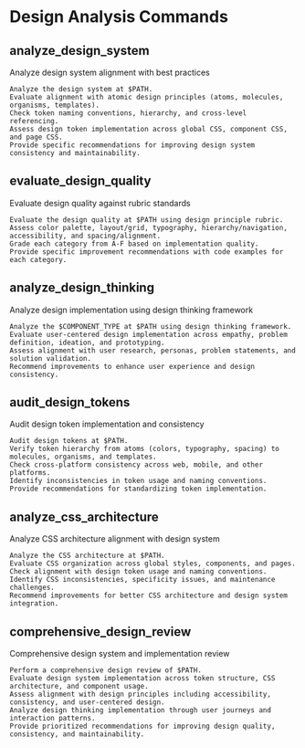 # Design Analysis Commands

## analyze_design_system

Analyze design system alignment with best practices

```prompt
Analyze the design system at $PATH.
Evaluate alignment with atomic design principles (atoms, molecules, organisms, templates).
Check token naming conventions, hierarchy, and cross-level referencing.
Assess design token implementation across global CSS, component CSS, and page CSS.
Provide specific recommendations for improving design system consistency and maintainability.
```

## evaluate_design_quality

Evaluate design quality against rubric standards

```prompt
Evaluate the design quality at $PATH using design principle rubric.
Assess color palette, layout/grid, typography, hierarchy/navigation, accessibility, and spacing/alignment.
Grade each category from A-F based on implementation quality.
Provide specific improvement recommendations with code examples for each category.
```

## analyze_design_thinking

Analyze design implementation using design thinking framework

```prompt
Analyze the $COMPONENT_TYPE at $PATH using design thinking framework.
Evaluate user-centered design implementation across empathy, problem definition, ideation, and prototyping.
Assess alignment with user research, personas, problem statements, and solution validation.
Recommend improvements to enhance user experience and design consistency.
```

## audit_design_tokens

Audit design token implementation and consistency

```prompt
Audit design tokens at $PATH.
Verify token hierarchy from atoms (colors, typography, spacing) to molecules, organisms, and templates.
Check cross-platform consistency across web, mobile, and other platforms.
Identify inconsistencies in token usage and naming conventions.
Provide recommendations for standardizing token implementation.
```

## analyze_css_architecture

Analyze CSS architecture alignment with design system

```prompt
Analyze the CSS architecture at $PATH.
Evaluate CSS organization across global styles, components, and pages.
Check alignment with design token usage and naming conventions.
Identify CSS inconsistencies, specificity issues, and maintenance challenges.
Recommend improvements for better CSS architecture and design system integration.
```

## comprehensive_design_review

Comprehensive design system and implementation review

```prompt
Perform a comprehensive design review of $PATH.
Evaluate design system implementation across token structure, CSS architecture, and component usage.
Assess alignment with design principles including accessibility, consistency, and user-centered design.
Analyze design thinking implementation through user journeys and interaction patterns.
Provide prioritized recommendations for improving design quality, consistency, and maintainability.
```
